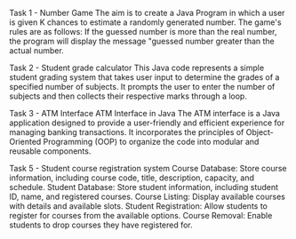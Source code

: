 Task 1 - Number Game
The aim is to create a Java Program in which a user is given K chances to estimate a randomly generated number. The game's rules are as follows: If the guessed number is more than the real number, the program will display the message "guessed number greater than the actual number.

Task 2 - Student grade calculator
This Java code represents a simple student grading system that takes user input to determine the grades of a specified number of subjects. It prompts the user to enter the number of subjects and then collects their respective marks through a loop.

Task 3 - ATM Interface
ATM Interface in Java The ATM interface is a Java application designed to provide a user-friendly and efficient experience for managing banking transactions. It incorporates the principles of Object-Oriented Programming (OOP) to organize the code into modular and reusable components.

Task 5 - Student course registration system
Course Database: Store course information, including course code, title, description, capacity, and schedule. Student Database: Store student information, including student ID, name, and registered courses. Course Listing: Display available courses with details and available slots. Student Registration: Allow students to register for courses from the available options. Course Removal: Enable students to drop courses they have registered for.
